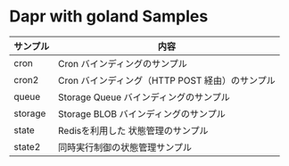 # Dapr with goland Samples

| サンプル| 内容 | 
|--|--| 
| cron    | Cron バインディングのサンプル |
| cron2   | Cron バインディング（HTTP POST 経由）のサンプル |
| queue   | Storage Queue バインディングのサンプル |
| storage | Storage BLOB  バインディングのサンプル | 
| state   | Redisを利用した 状態管理のサンプル |
| state2  | 同時実行制御の状態管理サンプル |